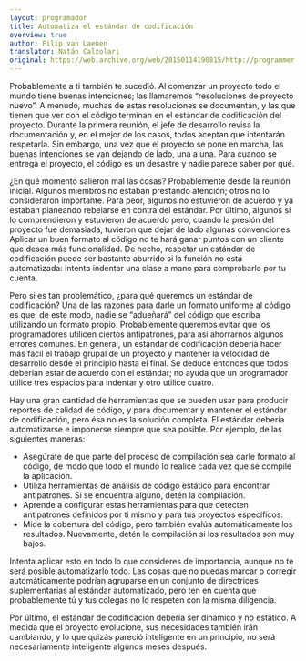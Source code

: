 ```yaml
---
layout: programador
title: Automatiza el estándar de codificación
overview: true
author: Filip van Laenen
translator: Natán Calzolari
original: https://web.archive.org/web/20150114190815/http://programmer.97things.oreilly.com/wiki/index.php/Automate_Your_Coding_Standard
---
```


Probablemente a ti también te sucedió. Al comenzar un proyecto todo el
mundo tiene buenas intenciones; las llamaremos “resoluciones de proyecto
nuevo”. A menudo, muchas de estas resoluciones se documentan, y las que
tienen que ver con el código terminan en el estándar de codificación del
proyecto. Durante la primera reunión, el jefe de desarrollo revisa la
documentación y, en el mejor de los casos, todos aceptan que intentarán
respetarla. Sin embargo, una vez que el proyecto se pone en marcha, las
buenas intenciones se van dejando de lado, una a una. Para cuando se
entrega el proyecto, el código es un desastre y nadie parece saber por
qué.

¿En qué momento salieron mal las cosas? Probablemente desde la reunión
inicial. Algunos miembros no estaban prestando atención; otros no lo
consideraron importante. Para peor, algunos no estuvieron de acuerdo y
ya estaban planeando rebelarse en contra del estándar. Por último,
algunos sí lo comprendieron y estuvieron de acuerdo pero, cuando la
presión del proyecto fue demasiada, tuvieron que dejar de lado algunas
convenciones. Aplicar un buen formato al código no te hará ganar puntos
con un cliente que desea más funcionalidad. De hecho, respetar un
estándar de codificación puede ser bastante aburrido si la función no
está automatizada: intenta indentar una clase a mano para comprobarlo
por tu cuenta.

Pero si es tan problemático, ¿para qué queremos un estándar de
codificación? Una de las razones para darle un formato uniforme al
código es que, de este modo, nadie se “adueñará” del código que escriba
utilizando un formato propio. Probablemente queremos evitar que los
programadores utilicen ciertos antipatrones, para así ahorrarnos algunos
errores comunes. En general, un estándar de codificación debería hacer
más fácil el trabajo grupal de un proyecto y mantener la velocidad de
desarrollo desde el principio hasta el final. Se deduce entonces que
todos deberían estar de acuerdo con el estándar; no ayuda que un
programador utilice tres espacios para indentar y otro utilice cuatro.

Hay una gran cantidad de herramientas que se pueden usar para producir
reportes de calidad de código, y para documentar y mantener el estándar
de codificación, pero ésa no es la solución completa. El estándar
debería automatizarse e imponerse siempre que sea posible. Por ejemplo,
de las siguientes maneras:

- Asegúrate de que parte del proceso de compilación sea darle formato al
código, de modo que todo el mundo lo realice cada vez que se compile la
aplicación.
- Utiliza herramientas de análisis de código estático para encontrar
antipatrones. Si se encuentra alguno, detén la compilación.
- Aprende a configurar estas herramientas para que detecten antipatrones
definidos por ti mismo y para tus proyectos específicos.
- Mide la cobertura del código, pero también evalúa automáticamente los
resultados. Nuevamente, detén la compilación si los resultados son muy
bajos.

Intenta aplicar esto en todo lo que consideres de importancia, aunque no
te será posible automatizarlo todo. Las cosas que no puedas marcar o
corregir automáticamente podrían agruparse en un conjunto de directrices
suplementarias al estándar automatizado, pero ten en cuenta que
probablemente tú y tus colegas no lo respeten con la misma diligencia.

Por último, el estándar de codificación debería ser dinámico y no
estático. A medida que el proyecto evolucione, sus necesidades también
irán cambiando, y lo que quizás pareció inteligente en un principio, no
será necesariamente inteligente algunos meses después.

